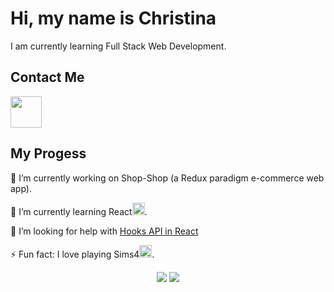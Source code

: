 # Hi, my name is Christina
I am currently learning Full Stack Web Development.

## Contact Me
[<img height="50" width="50" src="https://user-images.githubusercontent.com/76018424/130500267-88d22ea0-2bf1-4037-9f74-62ebcda60fab.png"/>](https://https://www.linkedin.com/in/christina-pagan-19889b1aa/)

## My Progess

 🔭 I’m currently working on Shop-Shop (a Redux paradigm e-commerce web app). 

 🌱 I’m currently learning React<img height="20" width="20" src="https://user-images.githubusercontent.com/76018424/130494343-128d575a-dec8-4263-a516-cad3305b4e58.png" />.


 🤔 I’m looking for help with [Hooks API in React](https://reactjs.org/docs/hooks-reference.html)
 
 ⚡ Fun fact: I love playing Sims4<img height="20" width="20" src="https://user-images.githubusercontent.com/76018424/130495117-a2ad4f36-f255-4986-87f1-b989dff32827.gif" />.
</p>
 <p align="center">
 <img src="https://github-readme-stats.vercel.app/api?username=cpagan415&show_icons=true&theme=tokyonight&hide=stars" />
 <img src="https://github-readme-stats.vercel.app/api/top-langs/?username=cpagan415&hide=GLSL,RUST,python,shell,assembly,objective-c&layout=compact&theme=tokyonight"/> 
</p>



<!--
(https://linkedin.com/in/christina-pagan-19889b1aa)<img hieght="50" width="50" src="https://user-images.githubusercontent.com/76018424/130500987-b00bbf03-c85b-46b5-a731-9c92968a1dee.png"/>
- 👯 I’m looking to collaborate on ...
- 🤔 I’m looking for help with ...
- 💬 Ask me about ...
- 📫 How to reach me: ...
- 😄 Pronouns: ...
- ⚡ Fun fact: ...
-->

